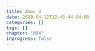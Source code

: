 ```yaml
---
title: Amos 4
date: 2020-04-12T12:45:44-04:00
categories: []
tags: []
chapter: "004"
inprogress: false
---
```


